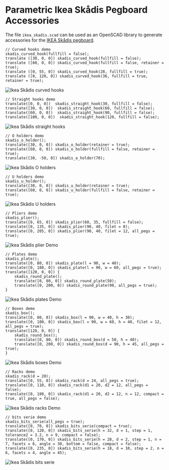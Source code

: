 # Parametric Ikea Skådis Pegboard Accessories

The file `ikea_skadis.scad` can be used as an OpenSCAD library to generate accessories for the [IKEA Skådis pegboard](https://duckduckgo.com/?q=%22IKEA+Sk%C3%A5dis+pegboard%22&t=hk&ia=web).

```
// Curved hooks demo
skadis_curved_hook(fullfill = false);
translate ([30, 0, 0]) skadis_curved_hook(fullfill = false);
translate ([60, 0, 0]) skadis_curved_hook(fullfill = false, retainer = true);
translate ([0, 55, 0]) skadis_curved_hook(28, fullfill = true);
translate ([0, 120, 0]) skadis_curved_hook(36, fullfill = true, retainer = true);
```

![Ikea Skådis curved hooks](IkeaSkadisCurvedHooksDemo.png)

```
// Straight hooks demo
translate([0, 0, 0])  skadis_straight_hook(30, fullfill = false);
translate([30, 0, 0])  skadis_straight_hook(60, fullfill = false);
translate([60, 0, 0])  skadis_straight_hook(90, fullfill = false);
translate([100, 0, 0])  skadis_straight_hook(120, fullfill = false);
```

![Ikea Skådis straight hooks](IkeaSkadisStraightHooksDemo.png)

```
// O holders demo
skadis_o_holder();
translate([30, 0, 0]) skadis_o_holder(retainer = true);
translate([60, 0, 0]) skadis_o_holder(fullfill = false, retainer = true);
translate([30, -50, 0]) skadis_o_holder(70);
```

![Ikea Skådis O holders](IkeaSkadisOHoldersDemo.png)

```
// U holders demo
skadis_u_holder();
translate([30, 0, 0]) skadis_u_holder(retainer = true);
translate([60, 0, 0]) skadis_u_holder(fullfill = false, retainer = true);
```

![Ikea Skådis U holders](IkeaSkadisUHoldersDemo.png)

```
// Pliers demo
skadis_plier();
translate([0, 65, 0]) skadis_plier(60, 35, fullfill = false);
translate([0, 135, 0]) skadis_plier(90, 40, filet = 8);
translate([0, 205, 0]) skadis_plier(90, 40, filet = 12, all_pegs = true);
```

![Ikea Skådis plier Demo](IkeaSkadisPliersDemo.png)

```
// Plates demo
skadis_plate();
translate([0, 80, 0]) skadis_plate(l = 90, w = 40);
translate([0, 180, 0]) skadis_plate(l = 90, w = 60, all_pegs = true);
translate([120, 0, 0]) {
    skadis_round_plate();
    translate([0, 80, 0]) skadis_round_plate(50);
    translate([0, 200, 0]) skadis_round_plate(90, all_pegs = true);
}
```

![Ikea Skådis plates Demo](IkeaSkadisPlatesDemo.png)

```
// Boxes demo
skadis_box();
translate([0, 80, 0]) skadis_box(l = 90, w = 40, h = 30);
translate([0, 180, 0]) skadis_box(l = 90, w = 60, h = 40, filet = 12, all_pegs = true);
translate([120, 0, 0]) {
    skadis_round_box();
    translate([0, 80, 0]) skadis_round_box(d = 50, h = 40);
    translate([0, 200, 0]) skadis_round_box(d = 90, h = 45, all_pegs = true);
}
```

![Ikea Skådis boxes Demo](IkeaSkadisBoxesDemo.png)

```
// Racks demo
skadis_rack(d = 20);
translate([0, 55, 0]) skadis_rack(d = 24, all_pegs = true);
translate([0, 110, 0]) skadis_rack(d1 = 20, d2 = 12, all_pegs = false);
translate([0, 180, 0]) skadis_rack(d1 = 20, d2 = 12, n = 12, compact = true, all_pegs = false);
```

![Ikea Skådis racks Demo](IkeaSkadisRacksDemo.png)

```
// bits serie demo
skadis_bits_serie(all_pegs = true);
translate([0, 70, 0]) skadis_bits_serie(compact = true);
translate([0, 120, 0]) skadis_bits_serie(h = 32, d = 1, step = 1, tolerance2 = 3.2, n = 9, compact = false);
translate([0, 170, 0]) skadis_bits_serie(h = 28, d = 2, step = 1, n = 7, facets = 6, angle = 30, bottom = false, compact = false);
translate([0, 235, 0]) skadis_bits_serie(h = 18, d = 10, step = 2, n = 6, facets = 4, angle = 45);
```

![Ikea Skådis bits serie](IkeaSkadisBitsSerie.png)